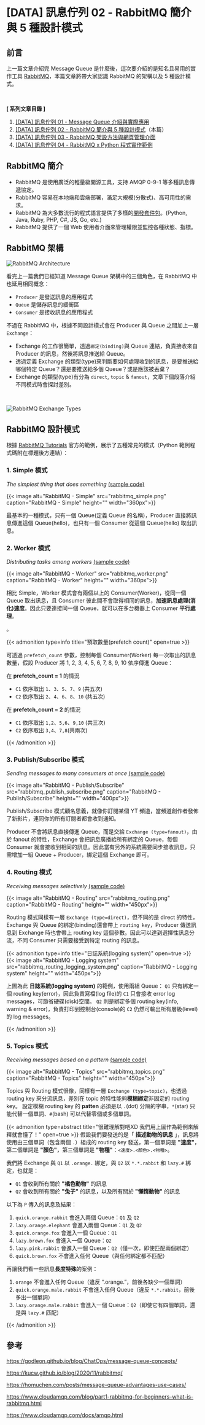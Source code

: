 # [DATA] 訊息佇列 02 - RabbitMQ 簡介與 5 種設計模式

<!--more-->

<!-- # RabbitMQ 介紹 -->

## 前言
上一篇文章介紹完 Message Queue 是什麼後，這次要介紹的是知名且易用的實作工具 [RabbitMQ](https://www.rabbitmq.com/)，本篇文章將帶大家認識 RabbitMQ 的架構以及 5 種設計模式。

<br>

**[ 系列文章目錄 ]**
1. [[DATA] 訊息佇列 01 - Message Queue 介紹與實際應用](/message-queue-introduction/)
2. [[DATA] 訊息佇列 02 - RabbitMQ 簡介與 5 種設計模式](/rabbitmq-introduction/)（本篇）
3. [[DATA] 訊息佇列 03 - RabbitMQ 架設方法與網頁管理介面](/rabbitmq-management-interface/)
4. [[DATA] 訊息佇列 04 - RabbitMQ x Python 程式實作範例](/rabbitmq-python-example/)

## RabbitMQ 簡介

- RabbitMQ 是使用廣泛的輕量級開源工具，支持 AMQP 0-9-1 等多種訊息傳遞協定。
- RabbitMQ 容易在本地端和雲端部署，滿足大規模(分散式)、高可用性的需求。
- RabbitMQ 為大多數流行的程式語言提供了多樣的[開發套件包](https://www.rabbitmq.com/devtools.html)。(Python, Java, Ruby, PHP, C#, JS, Go, etc.)
- RabbitMQ 提供了一個 Web 使用者介面來管理權限並監控各種狀態、指標。

## RabbitMQ 架構
![RabbitMQ Architecture](rabbitmq_architecture.png "RabbitMQ Architecture")
    
看完上一篇我們已經知道 Message Queue 架構中的三個角色，在 RabbitMQ 中也延用相同概念：
- `Producer` 是發送訊息的應用程式
- `Queue` 是儲存訊息的緩衝區
- `Consumer` 是接收訊息的應用程式

不過在 RabbitMQ 中，根據不同設計模式會在 Producer 與 Queue 之間加上一層 `Exchange`：

- Exchange 的工作很簡單，透過`綁定(binding)`與 Queue 連結，負責接收來自 Producer 的訊息，然後將訊息推送給 Queue。
- 透過定義 Exchange 的類型(type)來判斷要如何處理收到的訊息，是要推送給哪個特定 Queue？還是要推送給多個 Queue？或是應該被丟棄？
- Exchange 的類型(type)有分為 `direct`, `topic` & `fanout`，文章下個段落介紹不同模式時會探討差別。

<br>

![RabbitMQ Exchange Types](rabbitmq_exchange_types.png "RabbitMQ Exchange Types")

<!-- <br></br> -->
## RabbitMQ 設計模式
根據 [RabbitMQ Tutorials](https://www.rabbitmq.com/getstarted.html) 官方的範例，展示了五種常見的模式（Python 範例程式碼附在標題後方連結）：

### 1. Simple 模式
*The simplest thing that does something* [(sample code)](https://www.rabbitmq.com/tutorials/tutorial-one-python.html)

<!--![Simple](01_python-one-overall.png "Simple")-->
{{< image alt="RabbitMQ - Simple" src="rabbitmq_simple.png" caption="RabbitMQ - Simple" height="" width="360px">}}
    
最基本的一種模式，只有一個 Queue(定義 Queue 的名稱)，Producer 直接將訊息傳進這個 Queue(hello)，也只有一個 Consumer 從這個 Queue(hello) 取出訊息。

### 2. Worker 模式
*Distributing tasks among workers* [(sample code)](https://www.rabbitmq.com/tutorials/tutorial-two-python.html)
    
<!--![Worker](02_python-two.png "Worker")-->
{{< image alt="RabbitMQ - Worker" src="rabbitmq_worker.png" caption="RabbitMQ - Worker" height="" width="360px">}}

相比 Simple，Worker 模式會有兩個以上的 Consumer(Worker)，從同一個 Queue 取出訊息，且 Consumer 彼此間不會取得相同的訊息，**加速訊息處理(消化)速度**。因此只要連接同一個 Queue，就可以在多台機器上 Consumer **平行處理**。

。

{{< admonition type=info title="預取數量(prefetch count)" open=true >}}

可透過 `prefetch_count` 參數，控制每個 Consumer(Worker) 每一次取出的訊息數量，假設 Producer 將  1, 2, 3, 4, 5, 6, 7, 8, 9, 10  依序傳進 Queue：

在 **prefetch_count = 1** 的情況
 - `C1` 依序取出 `1`、`3`、`5`、`7`、`9` (共五次)
 - `C2` 依序取出 `2`、`4`、`6`、`8`、`10` (共五次)

在 **prefetch_count = 2** 的情況
 - `C1` 依序取出 `1,2`、`5,6`、`9,10` (共三次)
 - `C2` 依序取出 `3,4`、`7,8`(共兩次)

 {{< /admonition >}}

### 3. Publish/Subscribe 模式    
*Sending messages to many consumers at once* [(sample code)](https://www.rabbitmq.com/tutorials/tutorial-three-python.html)
    
<!--![Publish/Subscribe](03_python-three.png "Publish/Subscribe")-->
{{< image alt="RabbitMQ - Publish/Subscribe" src="rabbitmq_publish_subscribe.png" caption="RabbitMQ - Publish/Subscribe" height="" width="400px">}}
    
Publish/Subscribe 模式顧名思義，就像你訂閱某個 YT 頻道，當頻道創作者發佈了新影片，連同你的所有訂閱者都會收到通知。

Producer 不會將訊息直接傳進 Queue，而是交給 `Exchange (type=fanout)`，由於 fanout 的特性，Exchange 會把訊息廣播給所有綁定的 Queue，每個 Consumer 就會接收到相同的訊息。因此當有另外的系統需要同步接收訊息，只需增加一組 Queue + Producer，綁定這個 Exchange 即可。

### 4. Routing 模式 
*Receiving messages selectively* [(sample code)](https://www.rabbitmq.com/tutorials/tutorial-four-python.html)
    
<!--![Routing](04_direct-exchange.png "Routing")-->
{{< image alt="RabbitMQ - Routing" src="rabbitmq_routing.png" caption="RabbitMQ - Routing" height="" width="450px">}}
    
Routing 模式同樣有一層 `Exchange (type=direct)`，但不同的是 direct 的特性，Exchange 與 Queue 的綁定(binding)還會帶上 `routing key`，Producer 傳送訊息到 Exchange 時也會帶上 routing key 這個參數。因此可以達到選擇性訊息分流，不同 Consumer 只需要接受到特定 routing 的訊息。
        
{{< admonition type=info title="日誌系統(logging system)" open=true >}}
{{< image alt="RabbitMQ - Logging system" src="rabbitmq_routing_logging_system.png" caption="RabbitMQ - Logging system" height="" width="450px">}}
        
上圖為此 **日誌系統(logging system)** 的範例，使用兩組 Queue：
 `Q1` 只有綁定一個 routing key(error)，因此負責寫檔(log file)的 `C1` 只會接收 error log messages，可節省硬碟(disk)空間。
 `Q2` 則是綁定多個 routing key(info, warning & error)，負責打印到控制台(console)的 `C2` 仍然可輸出所有層級(level)的 log messages。

{{< /admonition >}}

### 5. Topics 模式 
*Receiving messages based on a pattern* [(sample code)](https://www.rabbitmq.com/tutorials/tutorial-five-python.html)
    
<!--![Topics](06_python-five.png "Topics")-->
{{< image alt="RabbitMQ - Topics" src="rabbitmq_topics.png" caption="RabbitMQ - Topics" height="" width="450px">}}
    
Topics 與 Routing 模式很像，同樣有一層 `Exchange (type=topic)`，也透過 routing key 來分流訊息，差別在 topic 的特性能夠**模糊綁定**非固定的 routing key。 設定模糊 routing key 的 **patten** 必須是以 `.`(dot) 分隔的字串，`*`(star) 只能代替一個單詞、`#`(bash) 可以代替零個或多個單詞。


{{< admonition type=abstract title="很難理解對吧XD 我們用上圖作為範例來解釋就會懂了！" open=true >}}
假設我們要發送的是「 **描述動物的訊息** 」，訊息將使用由三個單詞（包含兩個 `.`）組成的 routing key 發送，第一個單詞是 **"速度"**，第二個單詞是 **"顏色"**，第三個單詞是 **"物種"**：`<速度>.<顏色>.<物種>`。

我們將 Exchange 與 `Q1` 以 `.orange.` 綁定，與 `Q2` 以 `*.*.rabbit` 和 `lazy.#` 綁定，也就是：
 - `Q1` 會收到所有關於 **"橘色動物"** 的訊息
 - `Q2` 會收到所有關於 **"兔子"** 的訊息，以及所有關於 **"懶惰動物"** 的訊息

以下為 `P` 傳入的訊息及結果：
1. `quick.orange.rabbit` 會進入兩個 Queue：`Q1` 及 `Q2`
2. `lazy.orange.elephant` 會進入兩個 Queue：`Q1` 及 `Q2`
3. `quick.orange.fox` 會進入一個 Queue：`Q1`
4. `lazy.brown.fox` 會進入一個 Queue：`Q2`
5. `lazy.pink.rabbit` 會進入一個 Queue：`Q2`（僅一次，即使匹配兩個綁定）
6. `quick.brown.fox` 不會進入任何 Queue（與任何綁定都不匹配）

再讓我們看一些訊息**長度特殊**的案例：
1. `orange` 不會進入任何 Queue（違反 “.orange.”，前後各缺少一個單詞）
2. `quick.orange.male.rabbit` 不會進入任何 Queue（違反 `*.*.rabbit`，前後多出一個單詞） 
3. `lazy.orange.male.rabbit` 會進入一個 Queue：`Q2`（即使它有四個單詞，還是與 `lazy.#` 匹配）

{{< /admonition >}}

## 參考
https://godleon.github.io/blog/ChatOps/message-queue-concepts/

https://kucw.github.io/blog/2020/11/rabbitmq/

https://homuchen.com/posts/message-queue-advantages-use-cases/

https://www.cloudamqp.com/blog/part1-rabbitmq-for-beginners-what-is-rabbitmq.html

https://www.cloudamqp.com/docs/amqp.html

<br>
<br>

